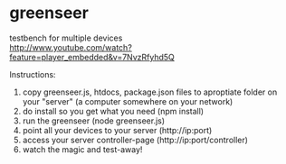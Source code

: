 greenseer
=========

testbench for multiple devices  
  http://www.youtube.com/watch?feature=player_embedded&v=7NvzRfyhd5Q


Instructions:  
  1) copy greenseer.js, htdocs, package.json files to aproptiate folder on your "server" (a computer somewhere on your network)
  2) do install so you get what you need (npm install)  
  3) run the greenseer (node greenseer.js)  
  4) point all your devices to your server (http://ip:port)  
  5) access your server controller-page (http://ip:port/controller)  
  6) watch the magic and test-away!  
